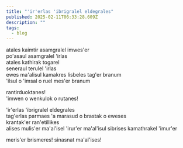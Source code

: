 ```yaml
---
title: "'ir'erlas 'ibrigralel eldegrales"
published: 2025-02-11T06:33:28.609Z
description: ""
tags:
  - blog
---
```


atales kaimtir asamgralel imwes'er\
po'asaul asamgralel 'irlas\
atales kathirak togarel\
seneraul terulel 'irlas\
ewes ma'alisul kamakres lisbeles tag'er branum\
'ilsul o 'imsal o ruel mes'er branum

rantirduoktanes!\
'imwen o wenkulok o rutanes!

'ir'erlas 'ibrigralel eldegrales\
tag'erlas parmaes 'a marasud o brastak o eweses\
krantak'er ran'etillikes\
alises mulis'er ma'al'isel 'irur'er ma'al'isul sibrises kamathrakel 'imur'er

meris'er brismeres! sinasnat ma'al'ises!
